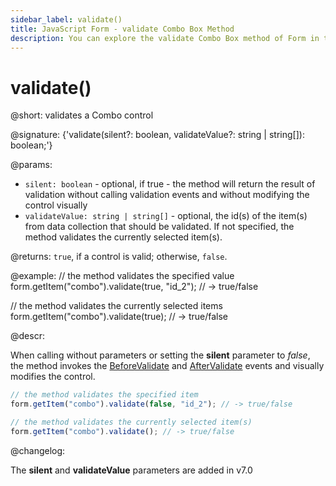 ```yaml
---
sidebar_label: validate()
title: JavaScript Form - validate Combo Box Method 
description: You can explore the validate Combo Box method of Form in the documentation of the DHTMLX JavaScript UI library. Browse developer guides and API reference, try out code examples and live demos, and download a free 30-day evaluation version of DHTMLX Suite 7.
---
```


# validate()

@short: validates a Combo control
 
@signature: {'validate(silent?: boolean, validateValue?: string | string[]): boolean;'}

@params:
- `silent: boolean` - optional, if true - the method will return the result of validation without calling validation events and without modifying the control visually
- `validateValue: string | string[]` - optional, the id(s) of the item(s) from data collection that should be validated. If not specified, the method validates the currently selected item(s).

@returns:
`true`, if a control is valid; otherwise, `false`.

@example:
// the method validates the specified value
form.getItem("combo").validate(true, "id_2"); // -> true/false

// the method validates the currently selected items
form.getItem("combo").validate(true); // -> true/false

@descr:

When calling without parameters or setting the **silent** parameter to *false*, the method invokes the [BeforeValidate](form/api/combo/combo_beforevalidate_event.md) and [AfterValidate](form/api/combo/combo_aftervalidate_event.md) events and visually modifies the control.

~~~js
// the method validates the specified item
form.getItem("combo").validate(false, "id_2"); // -> true/false

// the method validates the currently selected item(s)
form.getItem("combo").validate(); // -> true/false
~~~

@changelog: 

The **silent** and **validateValue** parameters are added in v7.0
